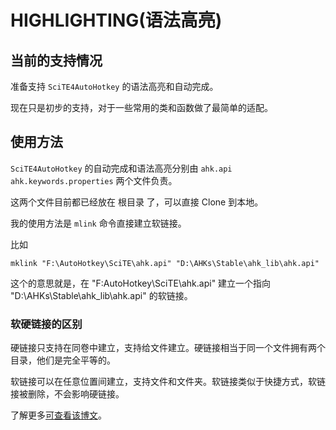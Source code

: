 # HIGHLIGHTING(语法高亮)

## 当前的支持情况

准备支持 `SciTE4AutoHotkey` 的语法高亮和自动完成。

现在只是初步的支持，对于一些常用的类和函数做了最简单的适配。

## 使用方法

`SciTE4AutoHotkey` 的自动完成和语法高亮分别由 `ahk.api` `ahk.keywords.properties` 两个文件负责。

这两个文件目前都已经放在 根目录 了，可以直接 Clone 到本地。

我的使用方法是 `mlink` 命令直接建立软链接。

比如

```CMD
mklink "F:\AutoHotkey\SciTE\ahk.api" "D:\AHKs\Stable\ahk_lib\ahk.api"
```

这个的意思就是，在 "F:AutoHotkey\SciTE\ahk.api" 建立一个指向 "D:\AHKs\Stable\ahk_lib\ahk.api" 的软链接。

### 软硬链接的区别

硬链接只支持在同卷中建立，支持给文件建立。硬链接相当于同一个文件拥有两个目录，他们是完全平等的。

软链接可以在任意位置间建立，支持文件和文件夹。软链接类似于快捷方式，软链接被删除，不会影响硬链接。

了解更多[可查看该博文](https://blog.csdn.net/x534119219/article/details/79111936)。